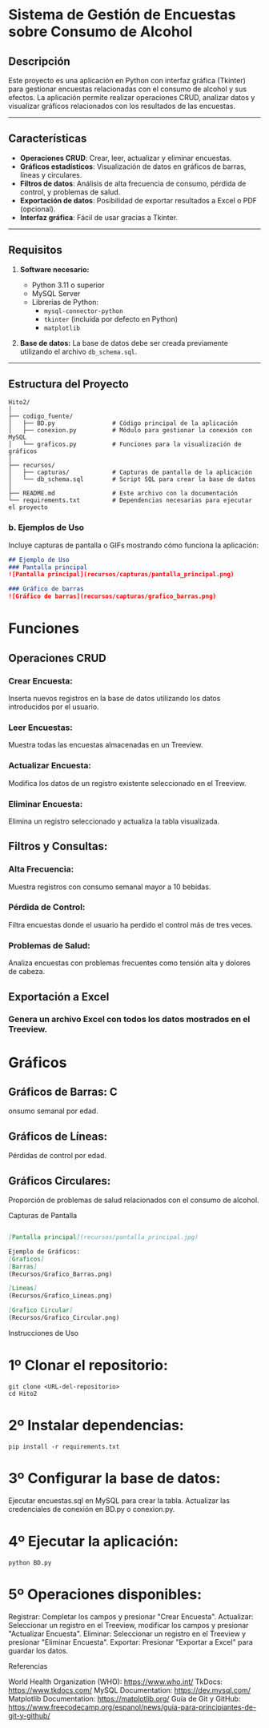 # Sistema de Gestión de Encuestas sobre Consumo de Alcohol

## Descripción
Este proyecto es una aplicación en Python con interfaz gráfica (Tkinter) para gestionar encuestas relacionadas con el consumo de alcohol y sus efectos. La aplicación permite realizar operaciones CRUD, analizar datos y visualizar gráficos relacionados con los resultados de las encuestas.

---

## Características
- **Operaciones CRUD**: Crear, leer, actualizar y eliminar encuestas.
- **Gráficos estadísticos**: Visualización de datos en gráficos de barras, líneas y circulares.
- **Filtros de datos**: Análisis de alta frecuencia de consumo, pérdida de control, y problemas de salud.
- **Exportación de datos**: Posibilidad de exportar resultados a Excel o PDF (opcional).
- **Interfaz gráfica**: Fácil de usar gracias a Tkinter.

---

## Requisitos
1. **Software necesario:**
   - Python 3.11 o superior
   - MySQL Server
   - Librerías de Python:
     - `mysql-connector-python`
     - `tkinter` (incluida por defecto en Python)
     - `matplotlib`

2. **Base de datos:**
   La base de datos debe ser creada previamente utilizando el archivo `db_schema.sql`.

---

## Estructura del Proyecto
```plaintext
Hito2/
│
├── codigo_fuente/
│   ├── BD.py                # Código principal de la aplicación
│   ├── conexion.py          # Módulo para gestionar la conexión con MySQL
│   └── graficos.py          # Funciones para la visualización de gráficos
│
├── recursos/
│   ├── capturas/            # Capturas de pantalla de la aplicación
│   └── db_schema.sql        # Script SQL para crear la base de datos
│
├── README.md                # Este archivo con la documentación
└── requirements.txt         # Dependencias necesarias para ejecutar el proyecto

```


### b. **Ejemplos de Uso**
Incluye capturas de pantalla o GIFs mostrando cómo funciona la aplicación:
```markdown
## Ejemplo de Uso
### Pantalla principal
![Pantalla principal](recursos/capturas/pantalla_principal.png)

### Gráfico de barras
![Gráfico de barras](recursos/capturas/grafico_barras.png)


```
# Funciones
## Operaciones CRUD
### Crear Encuesta: 
Inserta nuevos registros en la base de datos utilizando los datos introducidos por el usuario.
### Leer Encuestas: 
Muestra todas las encuestas almacenadas en un Treeview.
### Actualizar Encuesta: 
Modifica los datos de un registro existente seleccionado en el Treeview.
### Eliminar Encuesta: 
Elimina un registro seleccionado y actualiza la tabla visualizada.
## Filtros y Consultas:
### Alta Frecuencia: 
Muestra registros con consumo semanal mayor a 10 bebidas.
### Pérdida de Control: 
Filtra encuestas donde el usuario ha perdido el control más de tres veces.
### Problemas de Salud: 
Analiza encuestas con problemas frecuentes como tensión alta y dolores de cabeza.
## Exportación a Excel
### Genera un archivo Excel con todos los datos mostrados en el Treeview.

# Gráficos
## Gráficos de Barras: C
onsumo semanal por edad.
## Gráficos de Líneas: 
Pérdidas de control por edad.
## Gráficos Circulares: 
Proporción de problemas de salud relacionados con el consumo de alcohol.


Capturas de Pantalla
```markdown

[Pantalla principal](recursos/pantalla_principal.jpg)

Ejemplo de Gráficos:
[Graficos]
[Barras]
(Recursos/Grafico_Barras.png)

[Lineas]
(Recursos/Grafico_Lineas.png)

[Grafico Circular]
(Recursos/Grafico_Circular.png)

```
Instrucciones de Uso
# 1º Clonar el repositorio:

```
git clone <URL-del-repositorio>
cd Hito2

```
# 2º Instalar dependencias:
```
pip install -r requirements.txt
```

# 3º Configurar la base de datos:

Ejecutar encuestas.sql en MySQL para crear la tabla.
Actualizar las credenciales de conexión en BD.py o conexion.py.

# 4º Ejecutar la aplicación:

```
python BD.py
```
# 5º Operaciones disponibles:

Registrar: Completar los campos y presionar "Crear Encuesta".
Actualizar: Seleccionar un registro en el Treeview, modificar los campos y presionar "Actualizar Encuesta".
Eliminar: Seleccionar un registro en el Treeview y presionar "Eliminar Encuesta".
Exportar: Presionar "Exportar a Excel" para guardar los datos.

Referencias

World Health Organization (WHO):
https://www.who.int/
TkDocs:
https://www.tkdocs.com/
MySQL Documentation:
https://dev.mysql.com/
Matplotlib Documentation:
https://matplotlib.org/
Guía de Git y GitHub:
https://www.freecodecamp.org/espanol/news/guia-para-principiantes-de-git-y-github/











